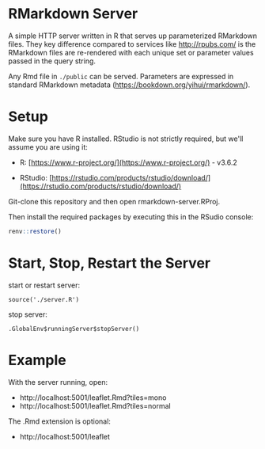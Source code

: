 # RMarkdown Server

A simple HTTP server written in R that serves up parameterized RMarkdown files. They key difference compared to services like http://rpubs.com/ is the RMarkdown files are re-rendered with each unique set or parameter values passed in the query string.

Any Rmd file in `./public` can be served. Parameters are expressed in standard RMarkdown metadata (https://bookdown.org/yihui/rmarkdown/).

# Setup

Make sure you have R installed. RStudio is not strictly required, but we'll assume you are using it:

- R: [https://www.r-project.org/](https://www.r-project.org/) - v3.6.2

- RStudio: [https://rstudio.com/products/rstudio/download/](https://rstudio.com/products/rstudio/download/)

Git-clone this repository and then open rmarkdown-server.RProj.

Then install the required packages by executing this in the RSudio console:

```R
renv::restore()
```

# Start, Stop, Restart the Server

start or restart server:
```
source('./server.R')
```

stop server:
```
.GlobalEnv$runningServer$stopServer()
```

# Example

With the server running, open:

* http://localhost:5001/leaflet.Rmd?tiles=mono
* http://localhost:5001/leaflet.Rmd?tiles=normal

The .Rmd extension is optional:

* http://localhost:5001/leaflet
